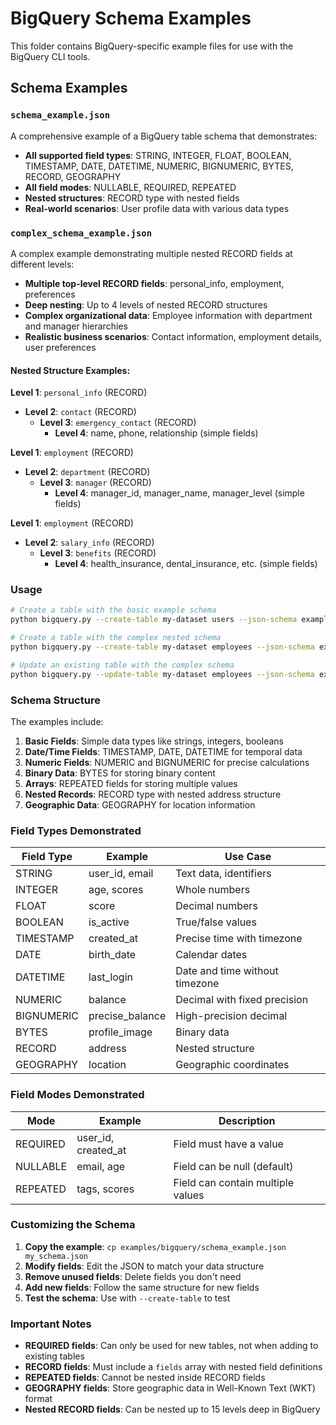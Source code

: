 # BigQuery Schema Examples

This folder contains BigQuery-specific example files for use with the BigQuery CLI tools.

## Schema Examples

### `schema_example.json`

A comprehensive example of a BigQuery table schema that demonstrates:

- **All supported field types**: STRING, INTEGER, FLOAT, BOOLEAN, TIMESTAMP, DATE, DATETIME, NUMERIC, BIGNUMERIC, BYTES, RECORD, GEOGRAPHY
- **All field modes**: NULLABLE, REQUIRED, REPEATED
- **Nested structures**: RECORD type with nested fields
- **Real-world scenarios**: User profile data with various data types

### `complex_schema_example.json`

A complex example demonstrating multiple nested RECORD fields at different levels:

- **Multiple top-level RECORD fields**: personal_info, employment, preferences
- **Deep nesting**: Up to 4 levels of nested RECORD structures
- **Complex organizational data**: Employee information with department and manager hierarchies
- **Realistic business scenarios**: Contact information, employment details, user preferences

#### Nested Structure Examples:

**Level 1**: `personal_info` (RECORD)
- **Level 2**: `contact` (RECORD)
  - **Level 3**: `emergency_contact` (RECORD)
    - **Level 4**: name, phone, relationship (simple fields)

**Level 1**: `employment` (RECORD)
- **Level 2**: `department` (RECORD)
  - **Level 3**: `manager` (RECORD)
    - **Level 4**: manager_id, manager_name, manager_level (simple fields)

**Level 1**: `employment` (RECORD)
- **Level 2**: `salary_info` (RECORD)
  - **Level 3**: `benefits` (RECORD)
    - **Level 4**: health_insurance, dental_insurance, etc. (simple fields)

### Usage

```bash
# Create a table with the basic example schema
python bigquery.py --create-table my-dataset users --json-schema examples/bigquery/schema_example.json

# Create a table with the complex nested schema
python bigquery.py --create-table my-dataset employees --json-schema examples/bigquery/complex_schema_example.json

# Update an existing table with the complex schema
python bigquery.py --update-table my-dataset employees --json-schema examples/bigquery/complex_schema_example.json
```

### Schema Structure

The examples include:

1. **Basic Fields**: Simple data types like strings, integers, booleans
2. **Date/Time Fields**: TIMESTAMP, DATE, DATETIME for temporal data
3. **Numeric Fields**: NUMERIC and BIGNUMERIC for precise calculations
4. **Binary Data**: BYTES for storing binary content
5. **Arrays**: REPEATED fields for storing multiple values
6. **Nested Records**: RECORD type with nested address structure
7. **Geographic Data**: GEOGRAPHY for location information

### Field Types Demonstrated

| Field Type | Example | Use Case |
|------------|---------|----------|
| STRING | user_id, email | Text data, identifiers |
| INTEGER | age, scores | Whole numbers |
| FLOAT | score | Decimal numbers |
| BOOLEAN | is_active | True/false values |
| TIMESTAMP | created_at | Precise time with timezone |
| DATE | birth_date | Calendar dates |
| DATETIME | last_login | Date and time without timezone |
| NUMERIC | balance | Decimal with fixed precision |
| BIGNUMERIC | precise_balance | High-precision decimal |
| BYTES | profile_image | Binary data |
| RECORD | address | Nested structure |
| GEOGRAPHY | location | Geographic coordinates |

### Field Modes Demonstrated

| Mode | Example | Description |
|------|---------|-------------|
| REQUIRED | user_id, created_at | Field must have a value |
| NULLABLE | email, age | Field can be null (default) |
| REPEATED | tags, scores | Field can contain multiple values |

### Customizing the Schema

1. **Copy the example**: `cp examples/bigquery/schema_example.json my_schema.json`
2. **Modify fields**: Edit the JSON to match your data structure
3. **Remove unused fields**: Delete fields you don't need
4. **Add new fields**: Follow the same structure for new fields
5. **Test the schema**: Use with `--create-table` to test

### Important Notes

- **REQUIRED fields**: Can only be used for new tables, not when adding to existing tables
- **RECORD fields**: Must include a `fields` array with nested field definitions
- **REPEATED fields**: Cannot be nested inside RECORD fields
- **GEOGRAPHY fields**: Store geographic data in Well-Known Text (WKT) format
- **Nested RECORD fields**: Can be nested up to 15 levels deep in BigQuery